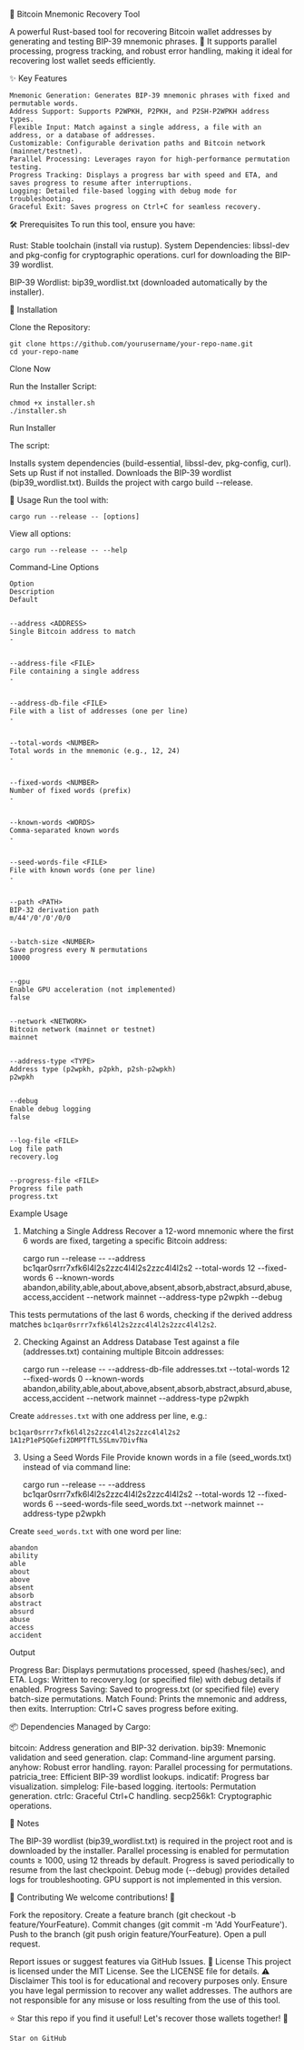 🌟 Bitcoin Mnemonic Recovery Tool

A powerful Rust-based tool for recovering Bitcoin wallet addresses by generating and testing BIP-39 mnemonic phrases. 🚀 It supports parallel processing, progress tracking, and robust error handling, making it ideal for recovering lost wallet seeds efficiently.

  ✨ Key Features
  
    Mnemonic Generation: Generates BIP-39 mnemonic phrases with fixed and permutable words.
    Address Support: Supports P2WPKH, P2PKH, and P2SH-P2WPKH address types.
    Flexible Input: Match against a single address, a file with an address, or a database of addresses.
    Customizable: Configurable derivation paths and Bitcoin network (mainnet/testnet).
    Parallel Processing: Leverages rayon for high-performance permutation testing.
    Progress Tracking: Displays a progress bar with speed and ETA, and saves progress to resume after interruptions.
    Logging: Detailed file-based logging with debug mode for troubleshooting.
    Graceful Exit: Saves progress on Ctrl+C for seamless recovery.
  


🛠️ Prerequisites
To run this tool, ensure you have:

Rust: Stable toolchain (install via rustup).
System Dependencies:
libssl-dev and pkg-config for cryptographic operations.
curl for downloading the BIP-39 wordlist.


BIP-39 Wordlist: bip39_wordlist.txt (downloaded automatically by the installer).

🚀 Installation

Clone the Repository:

  
    git clone https://github.com/yourusername/your-repo-name.git
    cd your-repo-name
  

Clone Now

Run the Installer Script:

  
    chmod +x installer.sh
    ./installer.sh
  

Run Installer

The script:

Installs system dependencies (build-essential, libssl-dev, pkg-config, curl).
Sets up Rust if not installed.
Downloads the BIP-39 wordlist (bip39_wordlist.txt).
Builds the project with cargo build --release.



📖 Usage
Run the tool with:

  
    cargo run --release -- [options]
  


View all options:

  
    cargo run --release -- --help
  


Command-Line Options

  
    Option
    Description
    Default
  
  
    --address <ADDRESS>
    Single Bitcoin address to match
    -
  
  
    --address-file <FILE>
    File containing a single address
    -
  
  
    --address-db-file <FILE>
    File with a list of addresses (one per line)
    -
  
  
    --total-words <NUMBER>
    Total words in the mnemonic (e.g., 12, 24)
    -
  
  
    --fixed-words <NUMBER>
    Number of fixed words (prefix)
    -
  
  
    --known-words <WORDS>
    Comma-separated known words
    -
  
  
    --seed-words-file <FILE>
    File with known words (one per line)
    -
  
  
    --path <PATH>
    BIP-32 derivation path
    m/44'/0'/0'/0/0
  
  
    --batch-size <NUMBER>
    Save progress every N permutations
    10000
  
  
    --gpu
    Enable GPU acceleration (not implemented)
    false
  
  
    --network <NETWORK>
    Bitcoin network (mainnet or testnet)
    mainnet
  
  
    --address-type <TYPE>
    Address type (p2wpkh, p2pkh, p2sh-p2wpkh)
    p2wpkh
  
  
    --debug
    Enable debug logging
    false
  
  
    --log-file <FILE>
    Log file path
    recovery.log
  
  
    --progress-file <FILE>
    Progress file path
    progress.txt
  


Example Usage
1. Matching a Single Address
Recover a 12-word mnemonic where the first 6 words are fixed, targeting a specific Bitcoin address:

  
    cargo run --release -- --address bc1qar0srrr7xfk6l4l2s2zzc4l4l2s2zzc4l4l2s2 --total-words 12 --fixed-words 6 --known-words abandon,ability,able,about,above,absent,absorb,abstract,absurd,abuse,access,accident --network mainnet --address-type p2wpkh --debug
  

This tests permutations of the last 6 words, checking if the derived address matches `bc1qar0srrr7xfk6l4l2s2zzc4l4l2s2zzc4l4l2s2`.

2. Checking Against an Address Database
Test against a file (addresses.txt) containing multiple Bitcoin addresses:

  
    cargo run --release -- --address-db-file addresses.txt --total-words 12 --fixed-words 0 --known-words abandon,ability,able,about,above,absent,absorb,abstract,absurd,abuse,access,accident --network mainnet --address-type p2wpkh
  

Create `addresses.txt` with one address per line, e.g.:
```
bc1qar0srrr7xfk6l4l2s2zzc4l4l2s2zzc4l4l2s2
1A1zP1eP5QGefi2DMPTfTL5SLmv7DivfNa
```

3. Using a Seed Words File
Provide known words in a file (seed_words.txt) instead of via command line:

  
    cargo run --release -- --address bc1qar0srrr7xfk6l4l2s2zzc4l4l2s2zzc4l4l2s2 --total-words 12 --fixed-words 6 --seed-words-file seed_words.txt --network mainnet --address-type p2wpkh
  

Create `seed_words.txt` with one word per line:
```
abandon
ability
able
about
above
absent
absorb
abstract
absurd
abuse
access
accident
```

Output

Progress Bar: Displays permutations processed, speed (hashes/sec), and ETA.
Logs: Written to recovery.log (or specified file) with debug details if enabled.
Progress Saving: Saved to progress.txt (or specified file) every batch-size permutations.
Match Found: Prints the mnemonic and address, then exits.
Interruption: Ctrl+C saves progress before exiting.

📦 Dependencies
Managed by Cargo:

bitcoin: Address generation and BIP-32 derivation.
bip39: Mnemonic validation and seed generation.
clap: Command-line argument parsing.
anyhow: Robust error handling.
rayon: Parallel processing for permutations.
patricia_tree: Efficient BIP-39 wordlist lookups.
indicatif: Progress bar visualization.
simplelog: File-based logging.
itertools: Permutation generation.
ctrlc: Graceful Ctrl+C handling.
secp256k1: Cryptographic operations.

📝 Notes

The BIP-39 wordlist (bip39_wordlist.txt) is required in the project root and is downloaded by the installer.
Parallel processing is enabled for permutation counts ≥ 1000, using 12 threads by default.
Progress is saved periodically to resume from the last checkpoint.
Debug mode (--debug) provides detailed logs for troubleshooting.
GPU support is not implemented in this version.

🤝 Contributing
We welcome contributions! 🎉

Fork the repository.
Create a feature branch (git checkout -b feature/YourFeature).
Commit changes (git commit -m 'Add YourFeature').
Push to the branch (git push origin feature/YourFeature).
Open a pull request.

Report issues or suggest features via GitHub Issues.
📜 License
This project is licensed under the MIT License. See the LICENSE file for details.
⚠️ Disclaimer
This tool is for educational and recovery purposes only. Ensure you have legal permission to recover any wallet addresses. The authors are not responsible for any misuse or loss resulting from the use of this tool.


  ⭐ Star this repo if you find it useful! Let's recover those wallets together! 💪
  
    Star on GitHub
  
